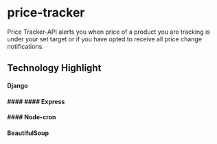 # price-tracker
Price Tracker-API alerts you when price of a product you are tracking is under your set target or if you have opted to receive all price change notifications.
## Technology Highlight
#### Django
#### #### #### Express
#### #### Node-cron
#### BeautifulSoup
